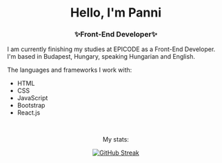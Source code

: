<h1 align="center">Hello, I'm Panni</h1>
<h3 align="center">✨Front-End Developer✨</h3>

 I am currently finishing my studies at EPICODE as a Front-End Developer. I'm based in Budapest, Hungary, speaking Hungarian and English.
  
 The languages and frameworks I work with:
  
  - HTML
  - CSS
  - JavaScript
  - Bootstrap
  - React.js
  
<br>
<div id="stats" align="center">
 <p align="center">
  My stats:
 </p>
 
 [![GitHub Streak](https://streak-stats.demolab.com?user=Viserya11&theme=onedark_duo&border_radius=1.9)](https://git.io/streak-stats) 
 
 
</div>

